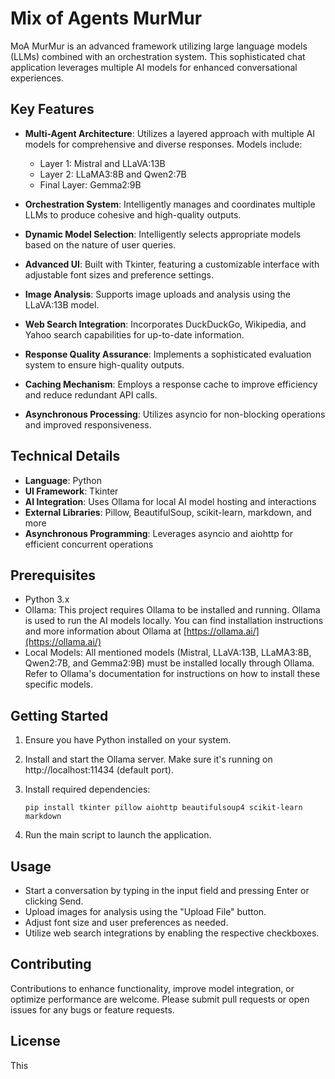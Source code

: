 # Mix of Agents MurMur

MoA MurMur is an advanced framework utilizing large language models (LLMs) combined with an orchestration system. This sophisticated chat application leverages multiple AI models for enhanced conversational experiences.


## Key Features

- **Multi-Agent Architecture**: Utilizes a layered approach with multiple AI models for comprehensive and diverse responses. Models include:
  
  - Layer 1: Mistral and LLaVA:13B
  - Layer 2: LLaMA3:8B and Qwen2:7B
  - Final Layer: Gemma2:9B
    
- **Orchestration System**: Intelligently manages and coordinates multiple LLMs to produce cohesive and high-quality outputs.
- **Dynamic Model Selection**: Intelligently selects appropriate models based on the nature of user queries.
- **Advanced UI**: Built with Tkinter, featuring a customizable interface with adjustable font sizes and preference settings.
- **Image Analysis**: Supports image uploads and analysis using the LLaVA:13B model.
- **Web Search Integration**: Incorporates DuckDuckGo, Wikipedia, and Yahoo search capabilities for up-to-date information.
- **Response Quality Assurance**: Implements a sophisticated evaluation system to ensure high-quality outputs.
- **Caching Mechanism**: Employs a response cache to improve efficiency and reduce redundant API calls.
- **Asynchronous Processing**: Utilizes asyncio for non-blocking operations and improved responsiveness.


## Technical Details

- **Language**: Python
- **UI Framework**: Tkinter
- **AI Integration**: Uses Ollama for local AI model hosting and interactions
- **External Libraries**: Pillow, BeautifulSoup, scikit-learn, markdown, and more
- **Asynchronous Programming**: Leverages asyncio and aiohttp for efficient concurrent operations


## Prerequisites

- Python 3.x
- Ollama: This project requires Ollama to be installed and running. Ollama is used to run the AI models locally. You can find installation instructions and more information about Ollama at [https://ollama.ai/](https://ollama.ai/)
- Local Models: All mentioned models (Mistral, LLaVA:13B, LLaMA3:8B, Qwen2:7B, and Gemma2:9B) must be installed locally through Ollama. Refer to Ollama's documentation for instructions on how to install these specific models.


## Getting Started

1. Ensure you have Python installed on your system.
2. Install and start the Ollama server. Make sure it's running on http://localhost:11434 (default port).
3. Install required dependencies:
   
   ```
   pip install tkinter pillow aiohttp beautifulsoup4 scikit-learn markdown
   ```
  
5. Run the main script to launch the application.

## Usage

- Start a conversation by typing in the input field and pressing Enter or clicking Send.
- Upload images for analysis using the "Upload File" button.
- Adjust font size and user preferences as needed.
- Utilize web search integrations by enabling the respective checkboxes.

## Contributing

Contributions to enhance functionality, improve model integration, or optimize performance are welcome. Please submit pull requests or open issues for any bugs or feature requests.

## License

This 
